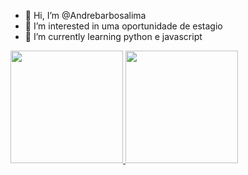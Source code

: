 - 👋 Hi, I’m @Andrebarbosalima
- 👀 I’m interested in  uma oportunidade de estagio
- 🌱 I’m currently learning  python e javascript
  <div align="center">
<a href="https://github.com/Andrebarbosalima">
<img height="180em" src="https://github-readme-stats.vercel.app/api?username=AndreBarbosaLima&show_icons=true&theme=dracula&include_all_commits=true&count_private=true"/>
<img height="180em" src="https://github-readme-stats.vercel.app/api/top-langs/?username=Andrebarbosalima&layout=compact&langs_count=7&theme=dark"/>
</div>




